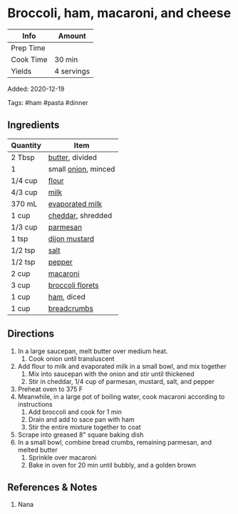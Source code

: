 # Broccoli, ham, macaroni, and cheese

| Info      | Amount     |
| --------- | ---------- |
| Prep Time |            |
| Cook Time | 30 min     |
| Yields    | 4 servings |

Added: 2020-12-19

Tags: #ham #pasta #dinner

## Ingredients

| Quantity | Item                                                  |
| -------- | ----------------------------------------------------- |
| 2 Tbsp   | [butter](../_ingredients/butter.md), divided          |
| 1        | small [onion](../_ingredients/onion.md), minced       |
| 1/4 cup  | [flour](../_ingredients/flour.md)                     |
| 4/3 cup  | [milk](../_ingredients/milk.md)                       |
| 370 mL   | [evaporated milk](../_ingredients/evaporated-milk.md) |
| 1 cup    | [cheddar](../_ingredients/cheddar.md), shredded       |
| 1/3 cup  | [parmesan](../_ingredients/parmesan.md)               |
| 1 tsp    | [dijon mustard](../_ingredients/dijon%20mustard.md)   |
| 1/2 tsp  | [salt](../_ingredients/salt.md)                       |
| 1/2 tsp  | [pepper](../_ingredients/pepper.md)                   |
| 2 cup    | [macaroni](../_ingredients/macaroni.md)               |
| 3 cup    | [broccoli florets](../_ingredients/broccoli.md)       |
| 1 cup    | [ham](../_ingredients/ham.md), diced                  |
| 1 cup    | [breadcrumbs](../_ingredients/breadcrumbs.md)         |

## Directions

1. In a large saucepan, melt butter over medium heat.
    1. Cook onion until transluscent
2. Add flour to milk and evaporated milk in a small bowl, and mix together
    1. Mix into saucepan with the onion and stir until thickened
    2. Stir in cheddar, 1/4 cup of parmesan, mustard, salt, and pepper
3. Preheat oven to 375 F
4. Meanwhile, in a large pot of boiling water, cook macaroni according to instructions
    1. Add broccoli and cook for 1 min
    2. Drain and add to sace pan with ham
    3. Stir the entire mixture together to coat
5. Scrape into greased 8" square baking dish
6. In a small bowl, combine bread crumbs, remaining parmesan, and melted butter
    1. Sprinkle over macaroni
    2. Bake in oven for 20 min until bubbly, and a golden brown

## References & Notes

1. Nana
